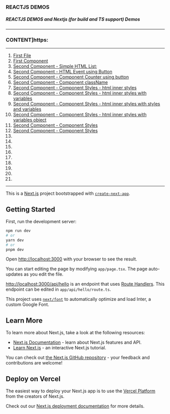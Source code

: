 ### REACTJS DEMOS

##### REACTJS DEMOS and Nextjs (for build and TS support) Demos


-----------------------

### CONTENT]https:

-----------------------

01. [First File](https://github.com/lang-codes/codes-react-demos/blob/main/src/app/demos/1-first-file.js)
02. [First Component](https://github.com/lang-codes/codes-react-demos/blob/main/src/app/demos/2-01-first-component.js)
03. [Second Component - Simple HTML List](https://github.com/lang-codes/codes-react-demos/blob/main/src/app/demos/2-02-second-component.js);
04. [Second Component - HTML Event using Button](https://github.com/lang-codes/codes-react-demos/blob/main/src/app/demos/2-03-third-component-html-event.js)
05. [Second Component - Component Counter using button](https://github.com/lang-codes/codes-react-demos/blob/main/src/app/demos/2-04-fourth-component-counter.js)
06. [Second Component - Component className](https://github.com/lang-codes/codes-react-demos/blob/main/src/app/demos/2-05-fifth-component-className.js)
07. [Second Component - Component Styles - html inner styles](https://github.com/lang-codes/codes-react-demos/blob/main/src/app/demos/2-06-sixth-component-styles.js)
08. [Second Component - Component Styles - html inner styles with variables](https://github.com/lang-codes/codes-react-demos/blob/main/src/app/demos/2-07-seven-component-styles-two.js)
09. [Second Component - Component Styles - html inner styles with styles and variables](https://github.com/lang-codes/codes-react-demos/blob/main/src/app/demos/2-08-eight-component-styles-three.js)
10. [Second Component - Component Styles - html inner styles with variables object](https://github.com/lang-codes/codes-react-demos/blob/main/src/app/demos/2-09-nine-component-styles-four.js)
10. [Second Component - Component Styles](https://github.com/lang-codes/codes-react-demos/blob/main/src/app/demos/2-09-nine-component-styles-four.js)
10. [Second Component - Component Styles](https://github.com/lang-codes/codes-react-demos/blob/main/src/app/demos/2-09-nine-component-styles-four.js)
10. [](https://github.com/lang-codes/codes-react-demos/blob/main/src/app/demos/2-09-nine-component-styles-four.js)
10. [](https://github.com/lang-codes/codes-react-demos/blob/main/src/app/demos/2-09-nine-component-styles-four.js)
10. [](https://github.com/lang-codes/codes-react-demos/blob/main/src/app/demos/2-09-nine-component-styles-four.js)
10. [](https://github.com/lang-codes/codes-react-demos/blob/main/src/app/demos/2-09-nine-component-styles-four.js)
10. [](https://github.com/lang-codes/codes-react-demos/blob/main/src/app/demos/2-09-nine-component-styles-four.js)
10. [](https://github.com/lang-codes/codes-react-demos/blob/main/src/app/demos/2-09-nine-component-styles-four.js)
10. [](https://github.com/lang-codes/codes-react-demos/blob/main/src/app/demos/2-09-nine-component-styles-four.js)
10. [](https://github.com/lang-codes/codes-react-demos/blob/main/src/app/demos/2-09-nine-component-styles-four.js)
10. [](https://github.com/lang-codes/codes-react-demos/blob/main/src/app/demos/2-09-nine-component-styles-four.js)

-----------------------



This is a [Next.js](https://nextjs.org/) project bootstrapped with [`create-next-app`](https://github.com/vercel/next.js/tree/canary/packages/create-next-app).

## Getting Started

First, run the development server:

```bash
npm run dev
# or
yarn dev
# or
pnpm dev
```

Open [http://localhost:3000](http://localhost:3000) with your browser to see the result.

You can start editing the page by modifying `app/page.tsx`. The page auto-updates as you edit the file.

[http://localhost:3000/api/hello](http://localhost:3000/api/hello) is an endpoint that uses [Route Handlers](https://beta.nextjs.org/docs/routing/route-handlers). This endpoint can be edited in `app/api/hello/route.ts`.

This project uses [`next/font`](https://nextjs.org/docs/basic-features/font-optimization) to automatically optimize and load Inter, a custom Google Font.

## Learn More

To learn more about Next.js, take a look at the following resources:

- [Next.js Documentation](https://nextjs.org/docs) - learn about Next.js features and API.
- [Learn Next.js](https://nextjs.org/learn) - an interactive Next.js tutorial.

You can check out [the Next.js GitHub repository](https://github.com/vercel/next.js/) - your feedback and contributions are welcome!

## Deploy on Vercel

The easiest way to deploy your Next.js app is to use the [Vercel Platform](https://vercel.com/new?utm_medium=default-template&filter=next.js&utm_source=create-next-app&utm_campaign=create-next-app-readme) from the creators of Next.js.

Check out our [Next.js deployment documentation](https://nextjs.org/docs/deployment) for more details.
